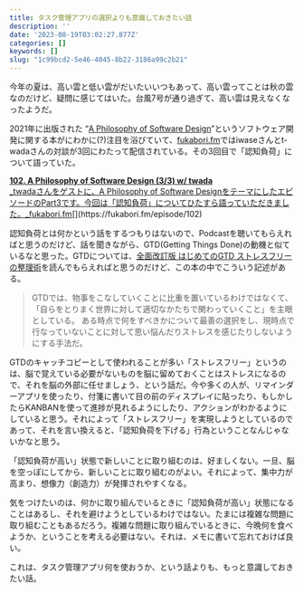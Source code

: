 ```yaml
---
title: タスク管理アプリの選択よりも意識しておきたい話
description: ''
date: '2023-08-19T03:02:27.877Z'
categories: []
keywords: []
slug: "1c99bcd2-5e46-4045-8b22-3186a99c2b21"
---
```

今年の夏は、高い雲と低い雲がだいたいいつもあって、高い雲ってことは秋の雲なのだけど、疑問に感じてはいた。台風7号が通り過ぎて、高い雲は見えなくなったようだ。

2021年に出版された “[A Philosophy of Software Design](https://amzn.asia/d/3qQ7LIv)”というソフトウェア開発に関する本がにわかに(?)注目を浴びていて、[fukabori.fm](https://fukabori.fm)ではiwaseさんとt-wadaさんの対談が3回にわたって配信されている。その3回目で「認知負荷」について語っていた。

[**102\. A Philosophy of Software Design (3/3) w/ twada**  
_twadaさんをゲストに、A Philosophy of Software DesignをテーマにしたエピソードのPart3です。今回は「認知負荷」についてひたすら語っていただきました。_fukabori.fm](https://fukabori.fm/episode/102 "https://fukabori.fm/episode/102")[](https://fukabori.fm/episode/102)

認知負荷とは何かという話をするつもりはないので、Podcastを聴いてもらえればと思うのだけど、話を聞きながら、GTD(Getting Things Done)の動機と似ているなと思った。GTDについては、[全面改訂版 はじめてのGTD ストレスフリーの整理術](https://amzn.asia/d/aHBavFG)を読んでもらえればと思うのだけど、この本の中でこういう記述がある。

> GTDでは、物事をこなしていくことに比重を置いているわけではなくて、「自らをとりまく世界に対して適切なかたちで関わっていくこと」を主眼としている。 ある時点で何をすべきかについて最善の選択をし、現時点で行なっていないことに対して思い悩んだりストレスを感じたりしないようにする手法だ。

GTDのキャッチコピーとして使われることが多い「ストレスフリー」というのは、脳で覚えている必要がないものを脳に留めておくことはストレスになるので、それを脳の外部に任せましょう、という話だ。今や多くの人が、リマインダーアプリを使ったり、付箋に書いて目の前のディスプレイに貼ったり、もしかしたらKANBANを使って進捗が見れるようにしたり、アクションがわかるようにしていると思う。それによって「ストレスフリー」を実現しようとしているのであって、それを言い換えると、「認知負荷を下げる」行為ということなんじゃないかなと思う。

「認知負荷が高い」状態で新しいことに取り組むのは、好ましくない。一旦、脳を空っぽにしてから、新しいことに取り組むのがよい。それによって、集中力が高まり、想像力（創造力）が発揮されやすくなる。

気をつけたいのは、何かに取り組んでいるときに「認知負荷が高い」状態になることはあるし、それを避けようとしているわけではない。たまには複雑な問題に取り組むこともあるだろう。複雑な問題に取り組んでいるときに、今晩何を食べようか、ということを考える必要はない。それは、メモに書いて忘れておけば良い。

これは、タスク管理アプリ何を使おうか、という話よりも、もっと意識しておきたい話。